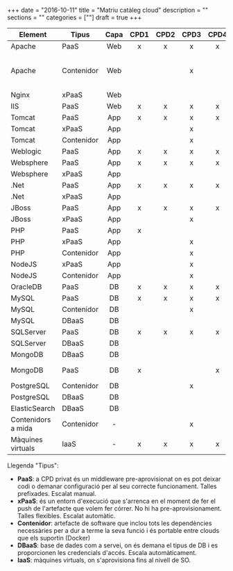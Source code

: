 +++
date        = "2016-10-11"
title       = "Matriu catàleg cloud"
description = ""
sections    = ""
categories  = [""]
draft 		= true
+++


Element            |Tipus       | Capa  |CPD1   |CPD2   |CPD3   |CPD4   |Bluemix |Azure  |Observacions
-------            |------      |:-----:|:-----:|:-----:|:-----:|:-----:|:------:|:-----:|-------------
Apache             | PaaS       |Web    |x      |x      |x      |x      |        |       |Inclou GICAR
Apache             | Contenidor |Web    |       |       |x      |       |x       |       |Amb o sense GICAR. Amb GICAR només a CPD Privat   
Nginx              | xPaaS      |Web    |       |       |       |       |x       |       |   
IIS                | PaaS       |Web    |x      |x      |x      |x      |        |       | 
Tomcat             | PaaS       |App    |x      |x      |x      |x      |        |       | 
Tomcat             | xPaaS      |App    |       |       |x      |       |x       |       | 
Tomcat             | Contenidor |App    |       |       |x      |       |x       |       | 
Weblogic           | PaaS       |App    |x      |x      |x      |x      |        |       | 
Websphere          | PaaS       |App    |x      |x      |x      |x      |        |       | 
Websphere          | xPaaS      |App    |       |       |       |       |x       |       | 
.Net               | PaaS       |App    |x      |x      |x      |x      |        |       | 
.Net               | xPaaS      |App    |       |       |       |       |x       |x      | 
JBoss              | PaaS       |App    |x      |x      |x      |x      |        |       | 
JBoss              | xPaaS      |App    |       |       |x      |       |        |       | 
PHP                | PaaS       |App    |x      |       |       |       |        |       |    
PHP                | xPaaS      |App    |       |       |x      |       |x       |       |    
PHP                | Contenidor |App    |       |       |x      |       |x       |       |    
NodeJS             | xPaaS      |App    |       |       |x      |       |x       |       | 
NodeJS             | Contenidor |App    |       |       |x      |       |x       |       | 
OracleDB           | PaaS       |DB     |x      |x      |x      |x      |        |       |    
MySQL              | PaaS       |DB     |x      |x      |x      |x      |        |       |    
MySQL              | Contenidor |DB     |       |       |x      |       |x       |       |    
MySQL              | DBaaS      |DB     |       |       |       |       |x       |       |Beta    
SQLServer          | PaaS       |DB     |x      |x      |x      |x      |        |       |    
SQLServer          | DBaaS      |DB     |       |       |       |       |        |x      | 
MongoDB            | DBaaS      |DB     |       |       |       |       |x       |       |    
MongoDB            | PaaS       |DB     |x      |       |       |x      |        |       |Adhoc. En definició
PostgreSQL         | Contenidor |DB     |       |       |x      |       |x       |       |    
PostgreSQL         | DBaaS      |DB     |       |       |       |       |x       |       |    
ElasticSearch      | DBaaS      |DB     |       |       |       |       |x       |       |    
Contenidors a mida | Contenidor |-      |       |       |x      |       |x       |       |
Màquines virtuals  | IaaS       |-      |x      |x      |x      |x      |        |x      |  


Llegenda "Tipus":

- **PaaS**: a CPD privat és un middleware pre-aprovisionat on es pot deixar codi o demanar configuració per al seu correcte funcionament. Talles prefixades. Escalat manual.
- **xPaaS**: és un entorn d'execució que s'arrenca en el moment de fer el push de l'artefacte que volem fer córrer. No hi ha pre-aprovisionament. Talles flexibles. Escalat automàtic.
- **Contenidor**: artefacte de software que inclou tots les dependències necessàries per a dur a terme la seva funció i és portable entre clouds que els suportin (Docker)  
- **DBaaS**: base de dades com a servei, on és demana el tipus de DB i es proporcionen les credencials d'accés. Escala automàticament.
- **IaaS**: màquines virtuals, on s'aprovisiona fins al nivell de SO.


<script src="https://cdn.datatables.net/1.10.12/js/jquery.dataTables.min.js"></script>
<script>
	$(document).ready(function() {
		//Data table plugin
    	$('table').DataTable( {
	        "paging": false,
	        "info" : false,
	        "ordering": false,
	        "language":{
	        	"search" : "<strong>Cerca:</strong> ",
		        "infoEmpty": "No hi ha registres",
	        	"zeroRecords": "No s'han trobat registres"
	        },
	        initComplete: function () {
	            this.api().columns().every( function () {
	                var column = this;
	                var select = $('<select><option value=""></option></select>')
	                    .appendTo( $(column.header()) )
	                    .on( 'change', function () {
	                        var val = $.fn.dataTable.util.escapeRegex(
	                            $(this).val()
	                        );
	 
	                        column
	                            .search( val ? '^'+val+'$' : '', true, false )
	                            .draw();
	                    } );
	 
	                column.data().unique().sort().each( function ( d, j ) {
	                    select.append( '<option value="'+d+'">'+d+'</option>' )
	                });
	            });

	            //adds header private/public
	            $("<tr><th colspan='3'></th><th colspan='4'>Privat</th><th colspan='2'>Públic</th><th colspan='1'></th></tr>").insertBefore($("table thead tr"));
	        }	        
    	});
	});
</script>
